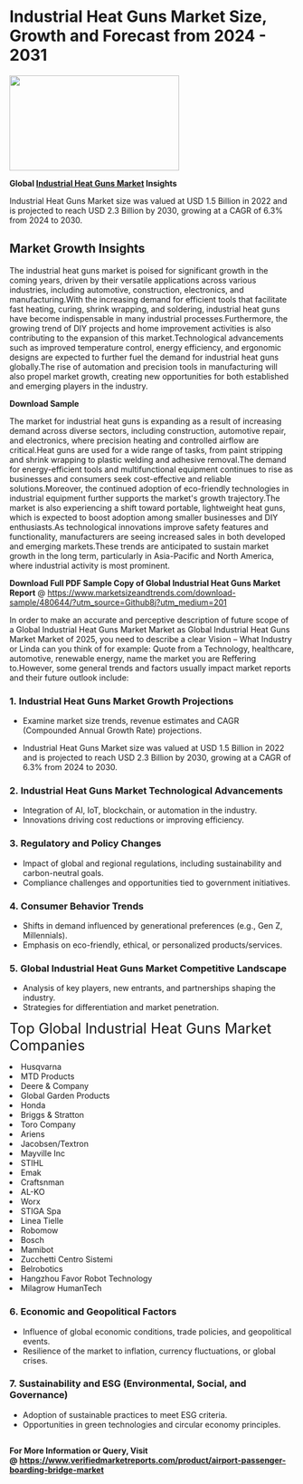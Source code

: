 <H1>Industrial Heat Guns Market Size, Growth and Forecast from 2024 - 2031</H1><img class="aligncenter size-medium wp-image-584254" src="https://thirdeyenews.in/wp-content/uploads/2024/09/Global-Market-Research-300x168.jpeg" alt="" width="300" height="168" /><p><strong>Global&nbsp;<a href="https://www.marketsizeandtrends.com/download-sample/480644/?utm_source=Github8j?utm_medium=201">Industrial Heat Guns Market</a> Insights</strong></p><p>Industrial Heat Guns Market size was valued at USD 1.5 Billion in 2022 and is projected to reach USD 2.3 Billion by 2030, growing at a CAGR of 6.3% from 2024 to 2030.</p><p><h2>Market Growth Insights</h2> <p>The industrial heat guns market is poised for significant growth in the coming years, driven by their versatile applications across various industries, including automotive, construction, electronics, and manufacturing.With the increasing demand for efficient tools that facilitate fast heating, curing, shrink wrapping, and soldering, industrial heat guns have become indispensable in many industrial processes.Furthermore, the growing trend of DIY projects and home improvement activities is also contributing to the expansion of this market.Technological advancements such as improved temperature control, energy efficiency, and ergonomic designs are expected to further fuel the demand for industrial heat guns globally.The rise of automation and precision tools in manufacturing will also propel market growth, creating new opportunities for both established and emerging players in the industry.</p> <p><strong>Download Sample</strong></p> <p>The market for industrial heat guns is expanding as a result of increasing demand across diverse sectors, including construction, automotive repair, and electronics, where precision heating and controlled airflow are critical.Heat guns are used for a wide range of tasks, from paint stripping and shrink wrapping to plastic welding and adhesive removal.The demand for energy-efficient tools and multifunctional equipment continues to rise as businesses and consumers seek cost-effective and reliable solutions.Moreover, the continued adoption of eco-friendly technologies in industrial equipment further supports the market's growth trajectory.The market is also experiencing a shift toward portable, lightweight heat guns, which is expected to boost adoption among smaller businesses and DIY enthusiasts.As technological innovations improve safety features and functionality, manufacturers are seeing increased sales in both developed and emerging markets.These trends are anticipated to sustain market growth in the long term, particularly in Asia-Pacific and North America, where industrial activity is most prominent.</p> <p><span class=""><strong>Download Full PDF Sample Copy of Global Industrial Heat Guns Market Report</strong> @ <a href="https://www.marketsizeandtrends.com/download-sample/480644/?utm_source=Github8j?utm_medium=201" target="_blank">https://www.marketsizeandtrends.com/download-sample/480644/?utm_source=Github8j?utm_medium=201</a></span></p><p>In order to make an accurate and perceptive description of future scope of a Global&nbsp;Industrial Heat Guns Market Market as Global&nbsp;Industrial Heat Guns Market Market of 2025, you need to describe a clear Vision &ndash; What Industry or Linda can you think of for example: Quote from a Technology, healthcare, automotive, renewable energy, name the market you are Reffering to.However, some general trends and factors usually impact market reports and their future outlook include:</p><h3>1.&nbsp;<strong>Industrial Heat Guns Market Growth Projections</strong></h3><ul><li>Examine market size trends, revenue estimates and CAGR (Compounded Annual Growth Rate) projections.</li><li><p>Industrial Heat Guns Market size was valued at USD 1.5 Billion in 2022 and is projected to reach USD 2.3 Billion by 2030, growing at a CAGR of 6.3% from 2024 to 2030.</p></li></ul><h3>2.&nbsp;<strong>Industrial Heat Guns Market Technological Advancements</strong></h3><ul><li>Integration of AI, IoT, blockchain, or automation in the industry.</li><li>Innovations driving cost reductions or improving efficiency.</li></ul><h3>3.&nbsp;<strong>Regulatory and Policy Changes</strong></h3><ul><li>Impact of global and regional regulations, including sustainability and carbon-neutral goals.</li><li>Compliance challenges and opportunities tied to government initiatives.</li></ul><h3>4.&nbsp;<strong>Consumer Behavior Trends</strong></h3><ul><li>Shifts in demand influenced by generational preferences (e.g., Gen Z, Millennials).</li><li>Emphasis on eco-friendly, ethical, or personalized products/services.</li></ul><h3>5.&nbsp;<strong>Global Industrial Heat Guns Market Competitive Landscape</strong></h3><ul><li>Analysis of key players, new entrants, and partnerships shaping the industry.</li><li>Strategies for differentiation and market penetration.</li></ul><p data-pm-slice="1 1 []"><span style="color: inherit; font-family: inherit; font-size: 25px;">Top Global Industrial Heat Guns Market Companies</span></p><div class="" data-test-id=""><p><li>Husqvarna</li><li> MTD Products</li><li> Deere & Company</li><li> Global Garden Products</li><li> Honda</li><li> Briggs & Stratton</li><li> Toro Company</li><li> Ariens</li><li> Jacobsen/Textron</li><li> Mayville Inc</li><li> STIHL</li><li> Emak</li><li> Craftsnman</li><li> AL-KO</li><li> Worx</li><li> STIGA Spa</li><li> Linea Tielle</li><li> Robomow</li><li> Bosch</li><li> Mamibot</li><li> Zucchetti Centro Sistemi</li><li> Belrobotics</li><li> Hangzhou Favor Robot Technology</li><li> Milagrow HumanTech</li></p></div><h3>6.&nbsp;<strong>Economic and Geopolitical Factors</strong></h3><ul><li>Influence of global economic conditions, trade policies, and geopolitical events.</li><li>Resilience of the market to inflation, currency fluctuations, or global crises.</li></ul><h3>7.&nbsp;<strong>Sustainability and ESG (Environmental, Social, and Governance)</strong></h3><ul><li>Adoption of sustainable practices to meet ESG criteria.</li><li>Opportunities in green technologies and circular economy principles.</li></ul><h2><strong style="font-size: 14px;">For More Information or Query, Visit @&nbsp;</strong><a style="background-color: #ffffff; font-size: 14px;" href="https://www.marketsizeandtrends.com/report/industrial-heat-guns-market/" target="_blank">https://www.verifiedmarketreports.com/product/airport-passenger-boarding-bridge-market</a></h2>